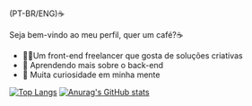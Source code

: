  (PT-BR/ENG)☕
 
Seja bem-vindo ao meu perfil, quer um café?☕

- 🐱‍💻Um front-end freelancer que gosta de soluções criativas
- 🌱 Aprendendo mais sobre o back-end
- 👯 Muita curiosidade em minha mente

[![Top Langs](https://github-readme-stats.vercel.app/api/top-langs/?username=lobobobobobo&layout=compact&theme=shadow_red)](https://github.com/lobobobobo/github-readme-stats)
[![Anurag's GitHub stats](https://github-readme-stats.vercel.app/api?username=lobobobobobo&theme=shadow_red)](https://github.com/anuraghazra/github-readme-stats)
